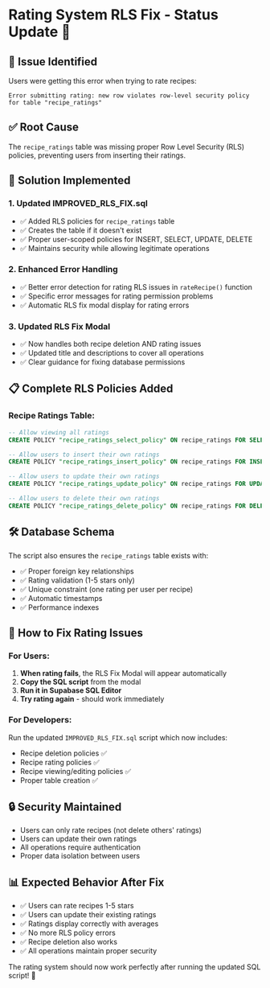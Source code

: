 # Rating System RLS Fix - Status Update 🔧

## 🚨 Issue Identified
Users were getting this error when trying to rate recipes:
```
Error submitting rating: new row violates row-level security policy for table "recipe_ratings"
```

## ✅ Root Cause
The `recipe_ratings` table was missing proper Row Level Security (RLS) policies, preventing users from inserting their ratings.

## 🔧 Solution Implemented

### 1. **Updated IMPROVED_RLS_FIX.sql**
- ✅ Added RLS policies for `recipe_ratings` table
- ✅ Creates the table if it doesn't exist
- ✅ Proper user-scoped policies for INSERT, SELECT, UPDATE, DELETE
- ✅ Maintains security while allowing legitimate operations

### 2. **Enhanced Error Handling**
- ✅ Better error detection for rating RLS issues in `rateRecipe()` function
- ✅ Specific error messages for rating permission problems
- ✅ Automatic RLS fix modal display for rating errors

### 3. **Updated RLS Fix Modal**
- ✅ Now handles both recipe deletion AND rating issues
- ✅ Updated title and descriptions to cover all operations
- ✅ Clear guidance for fixing database permissions

## 📋 Complete RLS Policies Added

### Recipe Ratings Table:
```sql
-- Allow viewing all ratings
CREATE POLICY "recipe_ratings_select_policy" ON recipe_ratings FOR SELECT TO authenticated USING (true);

-- Allow users to insert their own ratings
CREATE POLICY "recipe_ratings_insert_policy" ON recipe_ratings FOR INSERT TO authenticated WITH CHECK (auth.uid() = user_id);

-- Allow users to update their own ratings
CREATE POLICY "recipe_ratings_update_policy" ON recipe_ratings FOR UPDATE TO authenticated USING (auth.uid() = user_id);

-- Allow users to delete their own ratings
CREATE POLICY "recipe_ratings_delete_policy" ON recipe_ratings FOR DELETE TO authenticated USING (auth.uid() = user_id);
```

## 🛠️ Database Schema
The script also ensures the `recipe_ratings` table exists with:
- ✅ Proper foreign key relationships
- ✅ Rating validation (1-5 stars only)
- ✅ Unique constraint (one rating per user per recipe)
- ✅ Automatic timestamps
- ✅ Performance indexes

## 🎯 How to Fix Rating Issues

### For Users:
1. **When rating fails**, the RLS Fix Modal will appear automatically
2. **Copy the SQL script** from the modal
3. **Run it in Supabase SQL Editor**
4. **Try rating again** - should work immediately

### For Developers:
Run the updated `IMPROVED_RLS_FIX.sql` script which now includes:
- Recipe deletion policies ✅
- Recipe rating policies ✅  
- Recipe viewing/editing policies ✅
- Proper table creation ✅

## 🔒 Security Maintained
- Users can only rate recipes (not delete others' ratings)
- Users can update their own ratings
- All operations require authentication
- Proper data isolation between users

## 📊 Expected Behavior After Fix
- ✅ Users can rate recipes 1-5 stars
- ✅ Users can update their existing ratings
- ✅ Ratings display correctly with averages
- ✅ No more RLS policy errors
- ✅ Recipe deletion also works
- ✅ All operations maintain proper security

The rating system should now work perfectly after running the updated SQL script! 🌟

